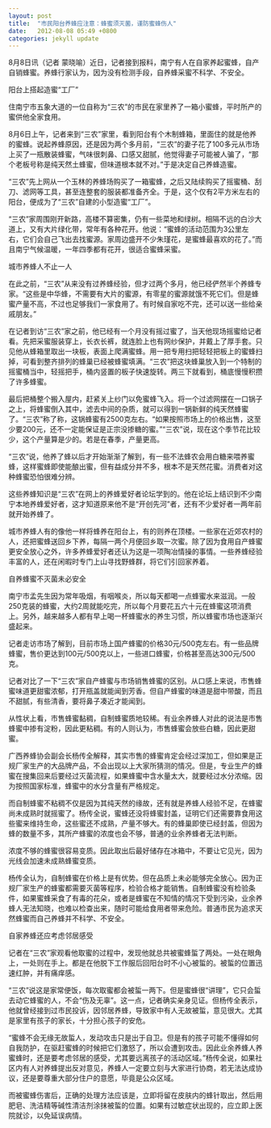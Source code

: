 ```yaml
---
layout: post
title:  "市民阳台养蜂应注意：蜂蜜须灭菌，谨防蜜蜂伤人"
date:   2012-08-08 05:49 +0800
categories: jekyll update
---
```


8月8日讯（记者 蒙晓喻）近日，记者接到报料，南宁有人在自家养起蜜蜂，自产自销蜂蜜。养蜂行家认为，因为没有检测手段，自养蜂采蜜不科学、不安全。


阳台上搭起造蜜“工厂”

住南宁市五象大道的一位自称为“三农”的市民在家里养了一箱小蜜蜂，平时所产的蜜供他全家食用。

8月6日上午，记者来到“三农”家里，看到阳台有个木制蜂箱，里面住的就是他养的蜜蜂。说起养蜂原因，还是因为两个多月前，“三农”的妻子花了100多元从市场上买了一瓶散装蜂蜜，气味很刺鼻、口感又甜腻，他觉得妻子可能被人骗了，“那个老板号称是纯天然土蜂蜜，但味道根本就不对。”于是决定自己养蜂造蜜。

“三农”先上网从一个玉林的养蜂场购买了一箱蜜蜂，之后又陆续购买了摇蜜桶、刮刀、滤网等工具，甚至连整套的服装都准备齐全。于是，这个仅有2平方米左右的阳台，便成为了“三农”自建的小型造蜜“工厂”。

“三农”家周围刚开新路，高楼不算密集，仍有一些菜地和绿树。相隔不远的白沙大道上，又有大片绿化带，常年有各种花开。他说：“蜜蜂的活动范围为3公里左右，它们会自己飞出去找蜜源。家周边盛开不少朱瑾花，是蜜蜂最喜欢的花了。”而且南宁气候温暖，一年四季都有花开，很适合蜜蜂采蜜。

城市养蜂人不止一人

在此之前，“三农”从来没有过养蜂经验，但才过两个多月，他已经俨然半个养蜂专家。“这些是中华蜂，不需要有大片的蜜源，有零星的蜜源就饿不死它们。但是蜂蜜产量不高，不过也足够我们一家食用了。有时候自家吃不完，还可以送一些给亲戚朋友。”

在记者到访“三农”家之前，他已经有一个月没有摇过蜜了，当天他现场摇蜜给记者看。先把采蜜服装穿上，长衣长裤，就连脸上也有网纱保护，并戴上了厚手套。只见他从蜂箱里取出一块板，表面上爬满蜜蜂。用一把专用扫把轻轻把板上的蜜蜂扫掉，可看到整齐排列的蜂巢已经被蜂蜜填满。“三农”把这块蜂巢放入到一个特制的摇蜜桶当中，轻摇把手，桶内竖置的板子快速旋转。两三下就看到，桶底慢慢积攒了许多蜂蜜。

最后把桶整个搬入屋内，赶紧关上纱门以免蜜蜂飞入。将一个过滤网摆在一口锅子之上，将蜂蜜倒入其中，滤去中间的杂质，就可以得到一锅新鲜的纯天然蜂蜜了。“三农”称了称，这锅蜂蜜有2500克左右。“如果按照市场上的价格出售，这至少要200元，还不一定能保证是正宗没掺糖的蜜。”“三农”说，现在这个季节花比较少，这个产量算是少的。若是在春季，产量更高。

“三农”说，他养了蜂以后才开始渐渐了解到，有一些不法蜂农会用白糖来喂养蜜蜂，这样蜜蜂即使能酿出蜜，但有益成分并不多，根本不是天然花蜜。消费者对这种蜂蜜恐怕很难分辨。

这些养蜂知识是“三农”在网上的养蜂爱好者论坛学到的。他在论坛上结识到不少南宁本地养蜂爱好者，这才知道原来他不是“开创先河”者，还有不少爱好者一两年前就开始养蜂了。

城市养蜂人有的像他一样将蜂养在阳台上，有的则养在顶楼。一些家在近郊农村的人，还把蜜蜂送回乡下养，每隔一两个月便回乡取一次蜜。除了因为食用自产蜂蜜更安全放心之外，许多养蜂爱好者还认为这是一项陶冶情操的事情。一些养蜂经验丰富的人，还在闲暇时专门上山寻找野蜂群，将它们引回家养着。

自养蜂蜜不灭菌未必安全

南宁市孟先生因为常年吸烟，有咽喉炎，所以每天都喝一点蜂蜜水来滋润。一般250克装的蜂蜜，大约2周就能吃完，所以每个月要花五六十元在蜂蜜这项消费上。另外，越来越多人都有早上喝一杯蜂蜜水的养生习惯，所以蜂蜜市场也逐渐兴盛起来。

记者走访市场了解到，目前市场上国产蜂蜜的价格30元/500克左右。有一些品牌蜂蜜，售价更达到100元/500克以上，一些进口蜂蜜，价格甚至高达300元/500克。

记者对比了一下“三农”家自产蜂蜜与市场销售蜂蜜的区别。从口感上来说，市售蜂蜜味道更甜蜜浓郁，打开瓶盖就能闻到芳香。但自产蜂蜜的味道是甜中带酸，而且不甜腻，有些清香，要将鼻子凑近才能闻到。

从性状上看，市售蜂蜜黏稠，自制蜂蜜质地较稀。有业余养蜂人对此的说法是市售蜂蜜中掺有淀粉，因此更粘稠。有的人则认为，市售蜂蜜会放些白糖，因此更甜蜜。

广西养蜂协会副会长杨传全解释，其实市售的蜂蜜肯定会经过深加工，但如果是正规厂家生产的大品牌产品，不会出现以上大家所猜测的情况。但是，专业生产的蜂蜜在搜集回来后要经过灭菌流程，如果蜂蜜中含水量太大，就要经过水分浓缩。因为按照国家标准，蜂蜜中的水分含量有严格规定。

而自制蜂蜜不粘稠不仅是因为其纯天然的缘故，还有就是养蜂人经验不足，在蜂蜜尚未成熟时就摇蜜了。杨传全说，蜜蜂还没将蜂蜜封盖，证明它们还需要靠食用这些蜜来维持生命，这些蜜还不成熟，产量不够大。有的蜂巢即使已经封盖，但因为蜂的数量不多，其所产蜂蜜的浓度也会不够，普通的业余养蜂者无法判断。

浓度不够的蜂蜜很容易变质。因此取出后最好储存在冰箱中，不要让它见光，因为光线会加速未成熟蜂蜜变质。

杨传全认为，自制蜂蜜在价格上是有优势。但在品质上未必能够完全放心。因为正规厂家生产的蜂蜜都需要灭菌等程序，检验合格才能销售。自制蜂蜜没有检验条件，如果蜜蜂采食了有毒的花朵，或者是蜂蜜在不知情的情况下受到污染，业余养蜂人无法知晓，也难以检查出来，随时可能给食用者带来危险。普通市民为追求天然蜂蜜而自己养蜂并不科学、不安全。

自家养蜂还应考虑邻居感受

记者在“三农”家观看他取蜜的过程中，发现他就总共被蜜蜂蜇了两处。一处在眼角上，一处则在手上。都是在他脱下工作服后回阳台时不小心被蜇的。被蜇的位置迅速红肿，并有痛痒感。

“三农”说这是家常便饭，每次取蜜都会被蜇一两下。但是蜜蜂很“讲理”，它只会蜇去动它蜂蜜的人，不会“伤及无辜”。这一点，记者确实亲身见证。但杨传全表示，他就曾经接到过市民投诉，因邻居养蜂，导致家中有人无故被蜇，意见很大。尤其是家里有孩子的家长，十分担心孩子的安危。

“蜜蜂不会无缘无故蜇人，发动攻击只是出于自卫。但是有的孩子可能不懂得如何自我防护，在驱赶蜜蜂的时候把它们激怒了，所以会遭到攻击。因此业余养蜂人养蜜蜂时，还是要考虑邻居的感受，尤其要远离孩子的活动区域。”杨传全说，如果社区内有人对养蜂提出反对意见，养蜂人一定要立刻与大家进行协商，若无法达成协议，还是要尊重大部分住户的意愿，毕竟是公众区域。

而被蜜蜂伤害后，正确的处理方法应该是，立即将留在皮肤内的蜂针取出，然后用肥皂、洗洁精等碱性清洁剂涂抹被蜇的位置。如果有过敏症状出现的，应立即上医院就诊，以免延误病情。
